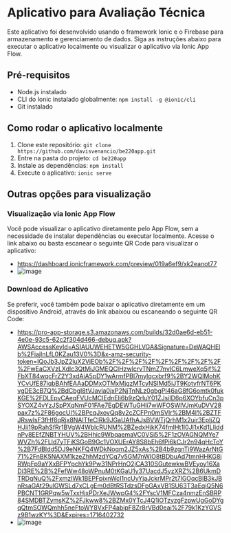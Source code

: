 # Aplicativo para Avaliação Técnica

Este aplicativo foi desenvolvido usando o framework Ionic e o Firebase para armazenamento e gerenciamento de dados. Siga as instruções abaixo para executar o aplicativo localmente ou visualizar o aplicativo via Ionic App Flow.

## Pré-requisitos
- Node.js instalado
- CLI do Ionic instalado globalmente: `npm install -g @ionic/cli`
- Git instalado

## Como rodar o aplicativo localmente
1. Clone este repositório: `git clone https://github.com/davisvenancio/be220app.git`
2. Entre na pasta do projeto: `cd be220app`
3. Instale as dependências: `npm install`
4. Execute o aplicativo: `ionic serve`


## Outras opções para visualização

### Visualização via Ionic App Flow
Você pode visualizar o aplicativo diretamente pelo App Flow, sem a necessidade de instalar dependências ou executar localmente. Acesse o link abaixo ou basta escanear o seguinte QR Code para visualizar o aplicativo:

- https://dashboard.ionicframework.com/preview/019a6ef9/xk2eanot77
- ![image](https://github.com/davisvenancio/be220app/assets/21107132/8561f611-25bb-434a-b683-37b0381f7748)


### Download do Aplicativo
Se preferir, você também pode baixar o aplicativo diretamente em um dispositivo Android, através do link abaixou ou escaneando o seguinte QR Code:
- https://pro-app-storage.s3.amazonaws.com/builds/32d0ae6d-eb51-4e0e-93c5-62c2f304d466-debug.apk?AWSAccessKeyId=ASIAUUWEHETW5GGHLVGA&Signature=DeWAQHElb%2FiajInLfL0KZau13V0%3D&x-amz-security-token=IQoJb3JpZ2luX2VjEOb%2F%2F%2F%2F%2F%2F%2F%2F%2F%2FwEaCXVzLXdlc3QtMiJGMEQCIHzwlcrvTNmZ7nvIC6LmweXq5jf%2FbXT84wqcFrZ2Y3xdAiA5pDY1wArmfPBl7myIqcxbrf9%2BY2WQIMohKYCvUfE87iqbBAhfEAAaDDMxOTMxMjgzMTcyNSIMd5iJT9KotyfrNT6PKvgDE3cB7Q%2BdCbgI8tVJavla0jxP2NjTnNLz0gbgPI46aG8fG6omtk0fukKGE%2FDLEpvCAeqFVUcMCIEdnEli6b9zQrIuY01ZJsiID6p6XOYbfuCn3pSYOXZ4vYzJSpPXqNmF01FAe7EgDEWTuGHli7wWFOSWlVJmKuDVV28pax7z%2F86gocUI%2BPcqJxovQq8v2cZCFPn0mSVIr%2BM4l%2BZTFJRswlsF3fHf8qRjx8NAlTfeClRk9JGaUAfhAJsBVWTjQrhM1x2uir3EpljZQHJii19pRahSfRr1BVgW4WblcRUNM%2BZedxHjkK74fmIHt1l0JI1xKd1LIiddnPv8EEfZNBTYHUV%2BHhic9WbqaemaVC0VSi5%2F1zOVAGNQMYe7WVZh%2FLld7yTFiKSGoB9Gc1VOXUErAY8S8bEh6fPi6kCJr2n94qHcToY%2B7FdBIdd5DJ9eNKFQ4WDkNoqm2JZ5xAs%2B4b9zgnTi9WazArNtG71%2FnBK5NAXM1kzeZhhMzdYCq7v5GM7nWIO8tBDbuAd7tmnHHKG8jRWpFp9aYXxBFPYpchYk9Pw31NPrHnO2jCA310SGutewkwBVEyoy16XaDi3RE%2B%2FefWw48oWPnuM0tKGaU1y37UacdJ5yzXRZ%2B6UkmDTRDqNuQ%2FxmzIWk1BEPFpixnWcI1ncUyYjaJckrMPr2t7IGOqcBlB3kJBnRsaGAt29ulGWSLd7xCLgEm0dBtRSTdzsDFpGAxVB1SU63T3aEqiQ5N6PBCNT1GRPqw5wTxxHjxPDrXeJWwpG4%2FYscV1MFCza4nmzEnSBRP84SMDBTZymsKZ%2FJkww8%2BZMx0YTcJ4Q1iOTzyzgFzpwUgGoDYgqQtmSOWQmhh5neFtoWY8VxFP4abipF8Zr8rVBd0eai%2F79k1KzYGVSz9B1wzKY%3D&Expires=1716402732 
- ![image](https://github.com/davisvenancio/be220app/assets/21107132/309fb0a9-a66c-4f89-91c0-2962a1b220b7)



